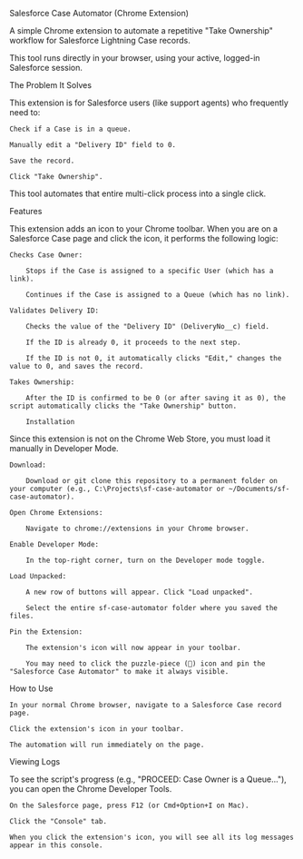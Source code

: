 Salesforce Case Automator (Chrome Extension)

A simple Chrome extension to automate a repetitive "Take Ownership" workflow for Salesforce Lightning Case records.

This tool runs directly in your browser, using your active, logged-in Salesforce session.

The Problem It Solves

This extension is for Salesforce users (like support agents) who frequently need to:

    Check if a Case is in a queue.

    Manually edit a "Delivery ID" field to 0.

    Save the record.

    Click "Take Ownership".

This tool automates that entire multi-click process into a single click.

Features

This extension adds an icon to your Chrome toolbar. When you are on a Salesforce Case page and click the icon, it performs the following logic:

    Checks Case Owner:

        Stops if the Case is assigned to a specific User (which has a link).

        Continues if the Case is assigned to a Queue (which has no link).

    Validates Delivery ID:

        Checks the value of the "Delivery ID" (DeliveryNo__c) field.

        If the ID is already 0, it proceeds to the next step.

        If the ID is not 0, it automatically clicks "Edit," changes the value to 0, and saves the record.

    Takes Ownership:

        After the ID is confirmed to be 0 (or after saving it as 0), the script automatically clicks the "Take Ownership" button.

        Installation

Since this extension is not on the Chrome Web Store, you must load it manually in Developer Mode.

    Download:

        Download or git clone this repository to a permanent folder on your computer (e.g., C:\Projects\sf-case-automator or ~/Documents/sf-case-automator).

    Open Chrome Extensions:

        Navigate to chrome://extensions in your Chrome browser.

    Enable Developer Mode:

        In the top-right corner, turn on the Developer mode toggle.

    Load Unpacked:

        A new row of buttons will appear. Click "Load unpacked".

        Select the entire sf-case-automator folder where you saved the files.

    Pin the Extension:

        The extension's icon will now appear in your toolbar.

        You may need to click the puzzle-piece (🧩) icon and pin the "Salesforce Case Automator" to make it always visible.

How to Use

    In your normal Chrome browser, navigate to a Salesforce Case record page.

    Click the extension's icon in your toolbar.

    The automation will run immediately on the page.

Viewing Logs

To see the script's progress (e.g., "PROCEED: Case Owner is a Queue..."), you can open the Chrome Developer Tools.

    On the Salesforce page, press F12 (or Cmd+Option+I on Mac).

    Click the "Console" tab.

    When you click the extension's icon, you will see all its log messages appear in this console.
